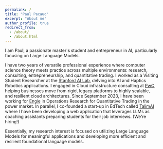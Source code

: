 ```yaml
---
permalink: /
title: "Paul Pacaud"
excerpt: "About me"
author_profile: true
redirect_from: 
  - /about/
  - /about.html
---
```


I am Paul, a passionate master's student and entrepreneur in AI, particularly focusing on Large Language Models. 

I have two years of versatile professional experience where computer science theory meets practice across multiple environments: research, consulting, entrepreneurship, and quantitative trading. I worked as a Visiting Student Researcher at the <a href="https://ai.stanford.edu/">Stanford AI Lab</a>, delving into AI and Haptics Robotics applications. I engaged in Cloud infrastructure consulting at <a href="https://www.pwc.com/gx/en/services/consulting/cloud-transformation.html">PwC</a>, helping businesses move from rigid, legacy platforms to highly scalable, and resilient cloud architectures. Since September 2023, I have been working for <a href="https://www.engie.com/en">Engie</a> in Operations Research for Quantitative Trading in the power market. In parallel, I co-founded a start-up in EdTech called <a href="https://talimai.com/landing-page">TalimAI</a> where I have been developing a web application that leverages LLMs as coaching assistants preparing students for their job interviews. (We're hiring!)

Essentially, my research interest is focused on utilizing Large Language Models for meaningful applications and developing more efficient and resilient foundational language models. 